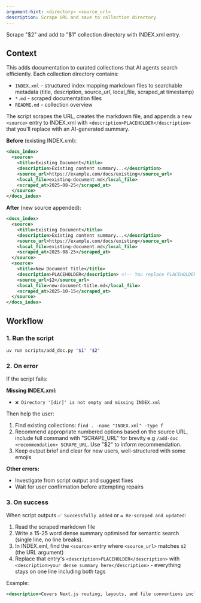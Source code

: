 ```yaml
---
argument-hint: <directory> <source_url>
description: Scrape URL and save to collection directory
---
```


Scrape "$2" and add to "$1" collection directory with INDEX.xml entry.

## Context

This adds documentation to curated collections that AI agents search efficiently. Each collection directory contains:

- `INDEX.xml` - structured index mapping markdown files to searchable metadata (title, description, source_url, local_file, scraped_at timestamp)
- `*.md` - scraped documentation files
- `README.md` - collection overview

The script scrapes the URL, creates the markdown file, and appends a new `<source>` entry to INDEX.xml with `<description>PLACEHOLDER</description>` that you'll replace with an AI-generated summary.

**Before** (existing INDEX.xml):

```xml
<docs_index>
  <source>
    <title>Existing Document</title>
    <description>Existing content summary...</description>
    <source_url>https://example.com/docs/existing</source_url>
    <local_file>existing-document.md</local_file>
    <scraped_at>2025-08-25</scraped_at>
  </source>
</docs_index>
```

**After** (new source appended):

```xml
<docs_index>
  <source>
    <title>Existing Document</title>
    <description>Existing content summary...</description>
    <source_url>https://example.com/docs/existing</source_url>
    <local_file>existing-document.md</local_file>
    <scraped_at>2025-08-25</scraped_at>
  </source>
  <source>
    <title>New Document Title</title>
    <description>PLACEHOLDER</description> <!-- You replace PLACEHOLDER -->
    <source_url>$2</source_url>
    <local_file>new-document-title.md</local_file>
    <scraped_at>2025-10-15</scraped_at>
  </source>
</docs_index>
```

## Workflow

### 1. Run the script

```bash
uv run scripts/add_doc.py "$1" "$2"
```

### 2. On error

If the script fails:

**Missing INDEX.xml:**

- `❌ Directory '[dir]' is not empty and missing INDEX.xml`

Then help the user:

1. Find existing collections: `find . -name "INDEX.xml" -type f`
2. Recommend appropriate numbered options based on the source URL, include full command with "SCRAPE_URL" for brevity e.g `/add-doc <recommendation> SCRAPE_URL`. Use "$2" to inform recommendation.
3. Keep output brief and clear for new users, well-structured with some emojis

**Other errors:**

- Investigate from script output and suggest fixes
- Wait for user confirmation before attempting repairs

### 3. On success

When script outputs `✅ Successfully added` or `♻️ Re-scraped and updated`:

1. Read the scraped markdown file
2. Write a 15-25 word dense summary optimised for semantic search (single line, no line breaks).
3. In INDEX.xml, find the `<source>` entry where `<source_url>` matches `$2` (the URL argument)
4. Replace that entry's `<description>PLACEHOLDER</description>` with `<description>your dense summary here</description>` - everything stays on one line including both tags

Example:

```xml
<description>Covers Next.js routing, layouts, and file conventions including dynamic routes, metadata, and project organisation strategies.</description>
```
